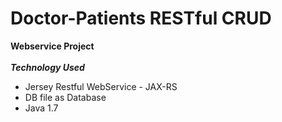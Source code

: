 # Doctor-Patients RESTful CRUD
**Webservice Project**<br/><br/>
***Technology Used***<br/>
* Jersey Restful WebService - JAX-RS<br/>
* DB file as Database<br/>
* Java 1.7<br/>
